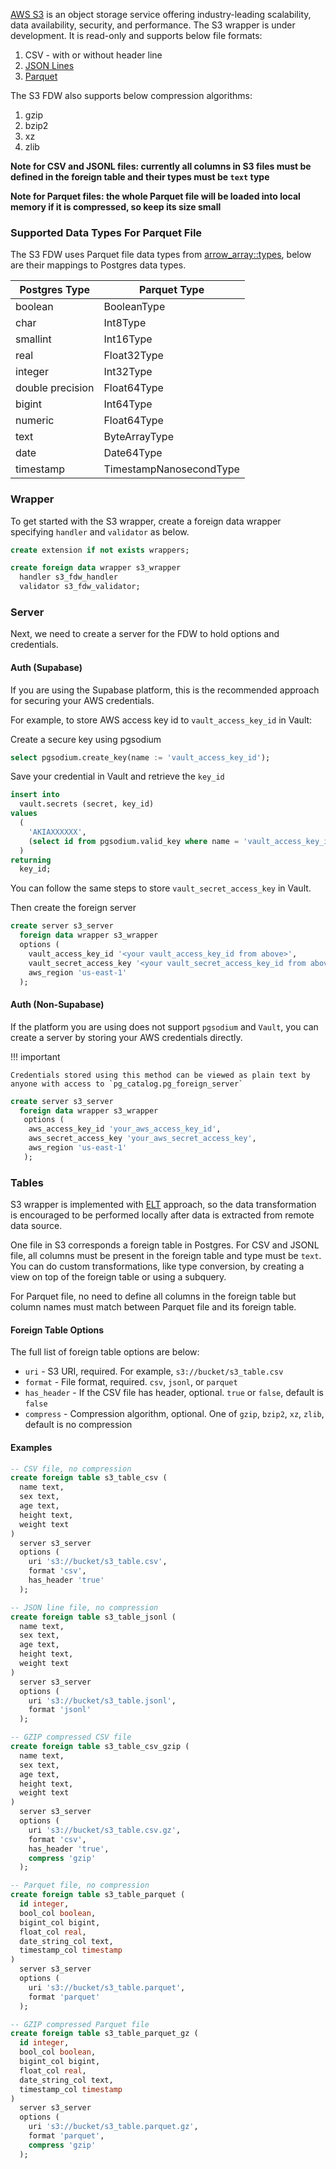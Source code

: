 [AWS S3](https://aws.amazon.com/s3/) is an object storage service offering industry-leading scalability, data availability, security, and performance. The S3 wrapper is under development. It is read-only and supports below file formats:

1. CSV - with or without header line
2. [JSON Lines](https://jsonlines.org/)
3. [Parquet](https://parquet.apache.org/)

The S3 FDW also supports below compression algorithms:

1. gzip
2. bzip2
3. xz
4. zlib

**Note for CSV and JSONL files: currently all columns in S3 files must be defined in the foreign table and their types must be `text` type**

**Note for Parquet files: the whole Parquet file will be loaded into local memory if it is compressed, so keep its size small**

### Supported Data Types For Parquet File

The S3 FDW uses Parquet file data types from [arrow_array::types](https://docs.rs/arrow-array/41.0.0/arrow_array/types/index.html), below are their mappings to Postgres data types.

| Postgres Type      | Parquet Type             |
| ------------------ | ------------------------ |
| boolean            | BooleanType              |
| char               | Int8Type                 |
| smallint           | Int16Type                |
| real               | Float32Type              |
| integer            | Int32Type                |
| double precision   | Float64Type              |
| bigint             | Int64Type                |
| numeric            | Float64Type              |
| text               | ByteArrayType            |
| date               | Date64Type               |
| timestamp          | TimestampNanosecondType  |

### Wrapper 
To get started with the S3 wrapper, create a foreign data wrapper specifying `handler` and `validator` as below.

```sql
create extension if not exists wrappers;

create foreign data wrapper s3_wrapper
  handler s3_fdw_handler
  validator s3_fdw_validator;
```

### Server 

Next, we need to create a server for the FDW to hold options and credentials.

#### Auth (Supabase)

If you are using the Supabase platform, this is the recommended approach for securing your AWS credentials.

For example, to store AWS access key id to `vault_access_key_id` in Vault:

Create a secure key using pgsodium
```sql
select pgsodium.create_key(name := 'vault_access_key_id');
```

Save your credential in Vault and retrieve the `key_id`
```sql
insert into
  vault.secrets (secret, key_id)
values 
  (
    'AKIAXXXXXX',
    (select id from pgsodium.valid_key where name = 'vault_access_key_id')
  )
returning
  key_id;
```

You can follow the same steps to store `vault_secret_access_key` in Vault.

Then create the foreign server

```sql
create server s3_server
  foreign data wrapper s3_wrapper
  options (
    vault_access_key_id '<your vault_access_key_id from above>',
    vault_secret_access_key '<your vault_secret_access_key_id from above>',
    aws_region 'us-east-1'
  );
```

#### Auth (Non-Supabase)

If the platform you are using does not support `pgsodium` and `Vault`, you can create a server by storing your AWS credentials directly.


!!! important

    Credentials stored using this method can be viewed as plain text by anyone with access to `pg_catalog.pg_foreign_server`


```sql
create server s3_server
  foreign data wrapper s3_wrapper
   options (
    aws_access_key_id 'your_aws_access_key_id',
    aws_secret_access_key 'your_aws_secret_access_key',
    aws_region 'us-east-1'
   );
```


### Tables

S3 wrapper is implemented with [ELT](https://hevodata.com/learn/etl-vs-elt/) approach, so the data transformation is encouraged to be performed locally after data is extracted from remote data source.

One file in S3 corresponds a foreign table in Postgres. For CSV and JSONL file, all columns must be present in the foreign table and type must be `text`. You can do custom transformations, like type conversion, by creating a view on top of the foreign table or using a subquery.

For Parquet file, no need to define all columns in the foreign table but column names must match between Parquet file and its foreign table.


#### Foreign Table Options

The full list of foreign table options are below:

- `uri` - S3 URI, required. For example, `s3://bucket/s3_table.csv`
- `format` - File format, required. `csv`, `jsonl`, or `parquet`
- `has_header` - If the CSV file has header, optional. `true` or `false`, default is `false`
- `compress` - Compression algorithm, optional. One of `gzip`, `bzip2`, `xz`, `zlib`, default is no compression

#### Examples

```sql
-- CSV file, no compression
create foreign table s3_table_csv (
  name text,
  sex text,
  age text,
  height text,
  weight text
)
  server s3_server
  options (
    uri 's3://bucket/s3_table.csv',
    format 'csv',
    has_header 'true'
  );

-- JSON line file, no compression
create foreign table s3_table_jsonl (
  name text,
  sex text,
  age text,
  height text,
  weight text
)
  server s3_server
  options (
    uri 's3://bucket/s3_table.jsonl',
    format 'jsonl'
  );

-- GZIP compressed CSV file
create foreign table s3_table_csv_gzip (
  name text,
  sex text,
  age text,
  height text,
  weight text
)
  server s3_server
  options (
    uri 's3://bucket/s3_table.csv.gz',
    format 'csv',
    has_header 'true',
    compress 'gzip'
  );

-- Parquet file, no compression
create foreign table s3_table_parquet (
  id integer,
  bool_col boolean,
  bigint_col bigint,
  float_col real,
  date_string_col text,
  timestamp_col timestamp
)
  server s3_server
  options (
    uri 's3://bucket/s3_table.parquet',
    format 'parquet'
  );

-- GZIP compressed Parquet file
create foreign table s3_table_parquet_gz (
  id integer,
  bool_col boolean,
  bigint_col bigint,
  float_col real,
  date_string_col text,
  timestamp_col timestamp
)
  server s3_server
  options (
    uri 's3://bucket/s3_table.parquet.gz',
    format 'parquet',
    compress 'gzip'
  );
```

